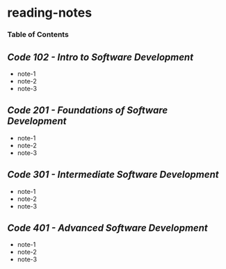 # reading-notes

### Table of Contents

## ***Code 102 - Intro to Software Development***
- note-1
- note-2
- note-3
## ***Code 201 - Foundations of Software Development***
- note-1
- note-2
- note-3
## ***Code 301 - Intermediate Software Development***
- note-1
- note-2
- note-3
## ***Code 401 - Advanced Software Development***
- note-1
- note-2
- note-3
